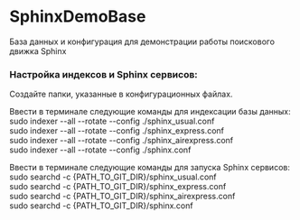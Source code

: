 # SphinxDemoBase
База данных и конфигурация для демонстрации работы поискового движка Sphinx

### Настройка индексов и Sphinx сервисов:  
Создайте папки, указанные в конфигурационных файлах.  
  
Ввести в терминале следующие команды для индексации базы данных:  
sudo indexer --all --rotate --config ./sphinx_usual.conf  
sudo indexer --all --rotate --config ./sphinx_express.conf  
sudo indexer --all --rotate --config ./sphinx_airexpress.conf  
sudo indexer --all --rotate --config ./sphinx.conf  
  
Ввести в терминале следующие команды для запуска Sphinx сервисов:  
sudo searchd -c {PATH_TO_GIT_DIR}/sphinx_usual.conf  
sudo searchd -c {PATH_TO_GIT_DIR}/sphinx_express.conf  
sudo searchd -c {PATH_TO_GIT_DIR}/sphinx_airexpress.conf  
sudo searchd -c {PATH_TO_GIT_DIR}/sphinx.conf  
